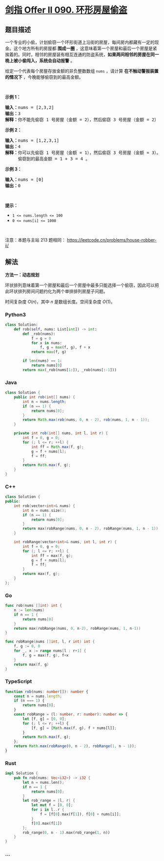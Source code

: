 # [剑指 Offer II 090. 环形房屋偷盗](https://leetcode.cn/problems/PzWKhm)

## 题目描述

<!-- 这里写题目描述 -->

<p>一个专业的小偷，计划偷窃一个环形街道上沿街的房屋，每间房内都藏有一定的现金。这个地方所有的房屋都 <strong>围成一圈</strong> ，这意味着第一个房屋和最后一个房屋是紧挨着的。同时，相邻的房屋装有相互连通的防盗系统，<strong>如果两间相邻的房屋在同一晚上被小偷闯入，系统会自动报警</strong> 。</p>

<p>给定一个代表每个房屋存放金额的非负整数数组 <code>nums</code> ，请计算&nbsp;<strong>在不触动警报装置的情况下</strong> ，今晚能够偷窃到的最高金额。</p>

<p>&nbsp;</p>

<p><strong>示例&nbsp;1：</strong></p>

<pre>
<strong>输入：</strong>nums = [2,3,2]
<strong>输出：</strong>3
<strong>解释：</strong>你不能先偷窃 1 号房屋（金额 = 2），然后偷窃 3 号房屋（金额 = 2）, 因为他们是相邻的。
</pre>

<p><strong>示例 2：</strong></p>

<pre>
<strong>输入：</strong>nums = [1,2,3,1]
<strong>输出：</strong>4
<strong>解释：</strong>你可以先偷窃 1 号房屋（金额 = 1），然后偷窃 3 号房屋（金额 = 3）。
&nbsp;    偷窃到的最高金额 = 1 + 3 = 4 。</pre>

<p><strong>示例 3：</strong></p>

<pre>
<strong>输入：</strong>nums = [0]
<strong>输出：</strong>0
</pre>

<p>&nbsp;</p>

<p><strong>提示：</strong></p>

<ul>
	<li><code>1 &lt;= nums.length &lt;= 100</code></li>
	<li><code>0 &lt;= nums[i] &lt;= 1000</code></li>
</ul>

<p>&nbsp;</p>

<p><meta charset="UTF-8" />注意：本题与主站 213&nbsp;题相同：&nbsp;<a href="https://leetcode.cn/problems/house-robber-ii/">https://leetcode.cn/problems/house-robber-ii/</a></p>

## 解法

<!-- 这里可写通用的实现逻辑 -->

**方法一：动态规划**

环状排列意味着第一个房屋和最后一个房屋中最多只能选择一个偷窃，因此可以把此环状排列房间问题约化为两个单排排列房屋子问题。

时间复杂度 $O(n)$，其中 $n$ 是数组长度。空间复杂度 $O(1)$。

<!-- tabs:start -->

### **Python3**

<!-- 这里可写当前语言的特殊实现逻辑 -->

```python
class Solution:
    def rob(self, nums: List[int]) -> int:
        def _rob(nums):
            f = g = 0
            for x in nums:
                f, g = max(f, g), f + x
            return max(f, g)

        if len(nums) == 1:
            return nums[0]
        return max(_rob(nums[1:]), _rob(nums[:-1]))
```

### **Java**

<!-- 这里可写当前语言的特殊实现逻辑 -->

```java
class Solution {
    public int rob(int[] nums) {
        int n = nums.length;
        if (n == 1) {
            return nums[0];
        }
        return Math.max(rob(nums, 0, n - 2), rob(nums, 1, n - 1));
    }

    private int rob(int[] nums, int l, int r) {
        int f = 0, g = 0;
        for (; l <= r; ++l) {
            int ff = Math.max(f, g);
            g = f + nums[l];
            f = ff;
        }
        return Math.max(f, g);
    }
}
```

### **C++**

```cpp
class Solution {
public:
    int rob(vector<int>& nums) {
        int n = nums.size();
        if (n == 1) {
            return nums[0];
        }
        return max(robRange(nums, 0, n - 2), robRange(nums, 1, n - 1));
    }

    int robRange(vector<int>& nums, int l, int r) {
        int f = 0, g = 0;
        for (; l <= r; ++l) {
            int ff = max(f, g);
            g = f + nums[l];
            f = ff;
        }
        return max(f, g);
    }
};
```

### **Go**

```go
func rob(nums []int) int {
	n := len(nums)
	if n == 1 {
		return nums[0]
	}
	return max(robRange(nums, 0, n-2), robRange(nums, 1, n-1))
}

func robRange(nums []int, l, r int) int {
	f, g := 0, 0
	for _, x := range nums[l : r+1] {
		f, g = max(f, g), f+x
	}
	return max(f, g)
}
```

### **TypeScript**

```ts
function rob(nums: number[]): number {
    const n = nums.length;
    if (n === 1) {
        return nums[0];
    }
    const robRange = (l: number, r: number): number => {
        let [f, g] = [0, 0];
        for (; l <= r; ++l) {
            [f, g] = [Math.max(f, g), f + nums[l]];
        }
        return Math.max(f, g);
    };
    return Math.max(robRange(0, n - 2), robRange(1, n - 1));
}
```

### **Rust**

```rust
impl Solution {
    pub fn rob(nums: Vec<i32>) -> i32 {
        let n = nums.len();
        if n == 1 {
            return nums[0];
        }
        let rob_range = |l, r| {
            let mut f = [0, 0];
            for i in l..r {
                f = [f[0].max(f[1]), f[0] + nums[i]];
            }
            f[0].max(f[1])
        };
        rob_range(0, n - 1).max(rob_range(1, n))
    }
}
```

### **...**

```

```

<!-- tabs:end -->

